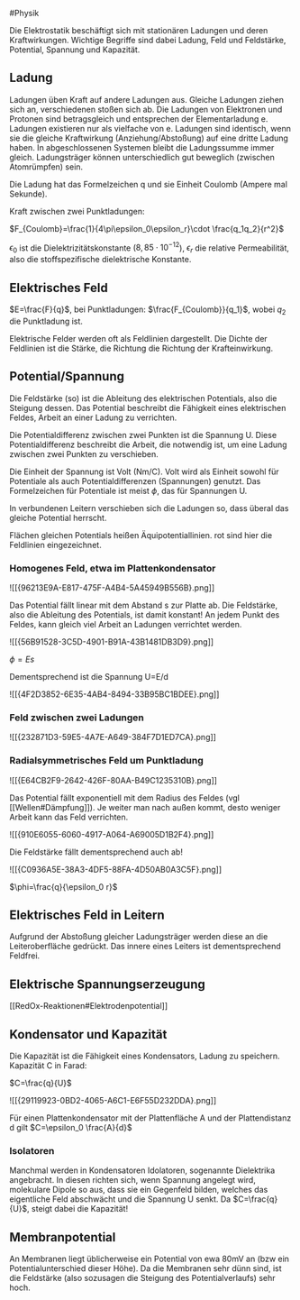 #Physik 

Die Elektrostatik beschäftigt sich mit stationären Ladungen und deren Kraftwirkungen. Wichtige Begriffe sind dabei Ladung, Feld und Feldstärke, Potential, Spannung und Kapazität.

## Ladung

Ladungen üben Kraft auf andere Ladungen aus. Gleiche Ladungen ziehen sich an, verschiedenen stoßen sich ab.
Die Ladungen von Elektronen und Protonen sind betragsgleich und entsprechen der Elementarladung e. 
Ladungen existieren nur als vielfache von e.
Ladungen sind identisch, wenn sie die gleiche Kraftwirkung (Anziehung/Abstoßung) auf eine dritte Ladung haben. In abgeschlossenen Systemen bleibt die Ladungssumme immer gleich. Ladungsträger können unterschiedlich gut beweglich (zwischen Atomrümpfen) sein.

Die Ladung hat das Formelzeichen q und sie Einheit Coulomb (Ampere mal Sekunde).

Kraft zwischen zwei Punktladungen:

$F_{Coulomb}=\frac{1}{4\pi\epsilon_0\epsilon_r}\cdot \frac{q_1q_2}{r^2}$

$\epsilon_0$ ist die Dielektrizitätskonstante ($8,85\cdot 10^{-12}$), $\epsilon_r$ die relative Permeabilität, also die stoffspezifische dielektrische Konstante.

## Elektrisches Feld

$E=\frac{F}{q}$, bei Punktladungen: $\frac{F_{Coulomb}}{q_1}$, wobei $q_2$ die Punktladung ist.

Elektrische Felder werden oft als Feldlinien dargestellt. Die Dichte der Feldlinien ist die Stärke, die Richtung die Richtung der Krafteinwirkung.

## Potential/Spannung

Die Feldstärke (so) ist die Ableitung des elektrischen Potentials, also die Steigung dessen. 
Das Potential beschreibt die Fähigkeit eines elektrischen Feldes, Arbeit an einer Ladung zu verrichten.

Die Potentialdifferenz zwischen zwei Punkten ist die Spannung U. Diese Potentialdifferenz beschreibt die Arbeit, die notwendig ist, um eine Ladung zwischen zwei Punkten zu verschieben. 

Die Einheit der Spannung ist Volt (Nm/C). Volt wird als Einheit sowohl für Potentiale als auch Potentialdifferenzen (Spannungen) genutzt. Das Formelzeichen für Potentiale ist meist $\phi$, das für Spannungen U.

In verbundenen Leitern verschieben sich die Ladungen so, dass überal das gleiche Potential herrscht.

Flächen gleichen Potentials heißen Äquipotentiallinien. rot sind hier die Feldlinien eingezeichnet.

### Homogenes Feld, etwa im Plattenkondensator

![[{96213E9A-E817-475F-A4B4-5A45949B556B}.png]]

Das Potential fällt linear mit dem Abstand s zur Platte ab. Die Feldstärke, also die Ableitung des Potentials, ist damit konstant! An jedem Punkt des Feldes, kann gleich viel Arbeit an Ladungen verrichtet werden. 

![[{56B91528-3C5D-4901-B91A-43B1481DB3D9}.png]]

$\phi=Es$

Dementsprechend ist die Spannung U=E/d

![[{4F2D3852-6E35-4AB4-8494-33B95BC1BDEE}.png]]

### Feld zwischen zwei Ladungen

![[{232871D3-59E5-4A7E-A649-384F7D1ED7CA}.png]]

### Radialsymmetrisches Feld um Punktladung

![[{E64CB2F9-2642-426F-80AA-B49C1235310B}.png]]

Das Potential fällt exponentiell mit dem Radius des Feldes (vgl [[Wellen#Dämpfung]]). Je weiter man nach außen kommt, desto weniger Arbeit kann das Feld verrichten.

![[{910E6055-6060-4917-A064-A69005D1B2F4}.png]]

Die Feldstärke fällt dementsprechend auch ab!

![[{C0936A5E-38A3-4DF5-88FA-4D50AB0A3C5F}.png]]

$\phi=\frac{q}{\epsilon_0 r}$

## Elektrisches Feld in Leitern

Aufgrund der Abstoßung gleicher Ladungsträger werden diese an die Leiteroberfläche gedrückt. Das innere eines Leiters ist dementsprechend Feldfrei.

## Elektrische Spannungserzeugung

[[RedOx-Reaktionen#Elektrodenpotential]]

## Kondensator und Kapazität

Die Kapazität ist die Fähigkeit eines Kondensators, Ladung zu speichern.
Kapazität C in Farad:

$C=\frac{q}{U}$

![[{29119923-0BD2-4065-A6C1-E6F55D232DDA}.png]]

Für einen Plattenkondensator mit der Plattenfläche A und der Plattendistanz d gilt $C=\epsilon_0 \frac{A}{d}$

### Isolatoren

Manchmal werden in Kondensatoren Idolatoren, sogenannte Dielektrika angebracht.
In diesen richten sich, wenn Spannung angelegt wird, molekulare Dipole so aus, dass sie ein Gegenfeld bilden, welches das eigentliche Feld abschwächt und die Spannung U senkt. Da $C=\frac{q}{U}$, steigt dabei die Kapazität!

## Membranpotential

An Membranen liegt üblicherweise ein Potential von ewa 80mV an (bzw ein Potentialunterschied dieser Höhe). Da die Membranen sehr dünn sind, ist die Feldstärke (also sozusagen die Steigung des Potentialverlaufs) sehr hoch.